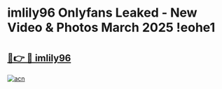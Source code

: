 # imlily96 Onlyfans Leaked - New Video & Photos March 2025 !eohe1

# <h2><a href="https://jzidgm.iuczelnia.edu.pl?title=imlily96&ref=eohe1">🔗👉 🔴 imlily96</a></h2>

[![acn](https://github.com/user-attachments/assets/0f9c940e-d8b0-45ae-aac7-cd30a18b3e1c)](https://jzidgm.iuczelnia.edu.pl?title=imlily96&ref=eohe1)


